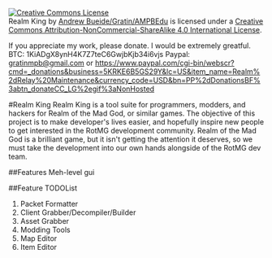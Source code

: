 [![Creative Commons License](https://i.creativecommons.org/l/by-nc-sa/4.0/88x31.png)](http://creativecommons.org/licenses/by-nc-sa/4.0/)  
<span xmlns:dct="http://purl.org/dc/terms/" href="http://purl.org/dc/dcmitype/Dataset" property="dct:title" rel="dct:type">Realm King</span> by [Andrew Bueide/Gratin/AMPBEdu](https://github.com/AMPBEdu/) is licensed under a [Creative Commons Attribution-NonCommercial-ShareAlike 4.0 International License](http://creativecommons.org/licenses/by-nc-sa/4.0/).

If you appreciate my work, please donate. I would be extremely greatful.
BTC: 1KiADgX8ynH4K7Z7teC6GwjbKjb34i6vjs
Paypal: <email>gratinmpb@gmail.com or <url>https://www.paypal.com/cgi-bin/webscr?cmd=_donations&business=5KRKE6B5GS29Y&lc=US&item_name=Realm%2dRelay%20Maintenance&currency_code=USD&bn=PP%2dDonationsBF%3abtn_donateCC_LG%2egif%3aNonHosted</url>

#Realm King
Realm King is a tool suite for programmers, modders, and hackers for Realm of the Mad God, or similar games. The objective of this project is to make developer's lives easier, and hopefully inspire new people to get interested in the RotMG development community. Realm of the Mad God is a brilliant game, but it isn't getting the attention it deserves, so we must take the development into our own hands alongside of the RotMG dev team.

##Features
Meh-level gui

##Feature TODOList
1. Packet Formatter
2. Client Grabber/Decompiler/Builder
3. Asset Grabber
4. Modding Tools
5. Map Editor
6. Item Editor
